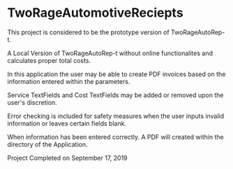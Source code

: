 # TwoRageAutomotiveReciepts

This project is considered to be the prototype version of TwoRageAutoRep-t.

A Local Version of TwoRageAutoRep-t without online functionalites and calculates proper total costs.

In this application the user may be able to create PDF invoices based on the information entered within the parameters.

Service TextFields and Cost TextFields may be added or removed upon the user's discretion. 

Error checking is included for safety measures when the user inputs invalid information or leaves certain fields blank.

When information has been entered correctly. A PDF will created within the directory of the Application.

Project Completed on September 17, 2019
